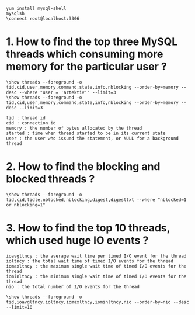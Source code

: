 ```
yum install mysql-shell
mysqlsh
\connect root@localhost:3306
```
# 1. How to find the top three MySQL threads which consuming more memory for the particular user ?
```
\show threads --foreground -o tid,cid,user,memory,command,state,info,nblocking --order-by=memory --desc --where "user = 'artektiv'" --limit=3 
\show threads --foreground -o tid,cid,user,memory,command,state,info,nblocking --order-by=memory --desc --limit=3 

tid : thread id
cid : connection id
memory : the number of bytes allocated by the thread
started : time when thread started to be in its current state
user : the user who issued the statement, or NULL for a background thread
```
# 2. How to find the blocking and blocked threads ?
```
\show threads --foreground -o tid,cid,tidle,nblocked,nblocking,digest,digesttxt --where "nblocked=1 or nblocking=1"
```
# 3. How to find the top 10 threads, which used huge IO events ?
```
ioavgltncy : the average wait time per timed I/O event for the thread
ioltncy : the total wait time of timed I/O events for the thread
iomaxltncy : the maximum single wait time of timed I/O events for the thread
iominltncy : the minimum single wait time of timed I/O events for the thread
nio : the total number of I/O events for the thread

\show threads --foreground -o tid,ioavgltncy,ioltncy,iomaxltncy,iominltncy,nio --order-by=nio --desc  --limit=10
```
